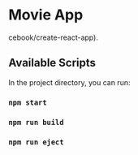 # Movie App

cebook/create-react-app).

## Available Scripts

In the project directory, you can run:

### `npm start`



### `npm run build`



### `npm run eject`


